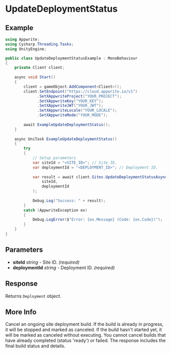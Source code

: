 # UpdateDeploymentStatus

## Example

```csharp
using Appwrite;
using Cysharp.Threading.Tasks;
using UnityEngine;

public class UpdateDeploymentStatusExample : MonoBehaviour
{
    private Client client;
    
    async void Start()
    {
        client = gameObject.AddComponent<Client>();
        client.SetEndpoint("https://cloud.appwrite.io/v1")
              .SetXAppwriteProject("YOUR_PROJECT");
              .SetXAppwriteKey("YOUR_KEY");
              .SetXAppwriteJWT("YOUR_JWT");
              .SetXAppwriteLocale("YOUR_LOCALE");
              .SetXAppwriteMode("YOUR_MODE");
        
        await ExampleUpdateDeploymentStatus();
    }
    
    async UniTask ExampleUpdateDeploymentStatus()
    {
        try
        {
            // Setup parameters
            var siteId = "<SITE_ID>"; // Site ID.
            var deploymentId = "<DEPLOYMENT_ID>"; // Deployment ID.
            
            var result = await client.Sites.UpdateDeploymentStatusAsync(
                siteId,
                deploymentId
            );
            
            Debug.Log("Success: " + result);
        }
        catch (AppwriteException ex)
        {
            Debug.LogError($"Error: {ex.Message} (Code: {ex.Code})");
        }
    }
}
```

## Parameters

- **siteId** *string* - Site ID. *(required)*
- **deploymentId** *string* - Deployment ID. *(required)*

## Response

Returns `Deployment` object.
## More Info

Cancel an ongoing site deployment build. If the build is already in progress, it will be stopped and marked as canceled. If the build hasn&#039;t started yet, it will be marked as canceled without executing. You cannot cancel builds that have already completed (status &#039;ready&#039;) or failed. The response includes the final build status and details.
